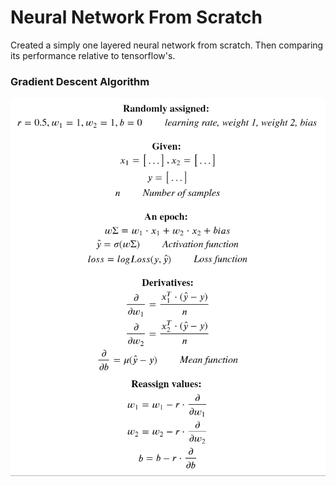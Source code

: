 # Neural Network From Scratch

Created a simply one layered neural network from scratch. Then comparing its performance relative to tensorflow's.

### Gradient Descent Algorithm

<center>
  <img src="gd_algo.PNG"></img>
</center>

